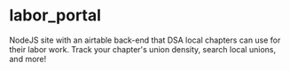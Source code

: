 # labor_portal
NodeJS site with an airtable back-end that DSA local chapters can use for their labor work. Track your chapter's union density, search local unions, and more!
